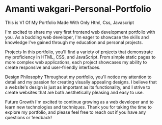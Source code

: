 # Amanti wakgari-Personal-Portfolio
This is V1 Of My Portfolio Made With Only Html, Css, Javascript

I'm excited to share my very first frontend web development portfolio with you. As a budding web developer, I'm eager to showcase the skills and knowledge I've gained through my education and personal projects.

Projects
In this portfolio, you'll find a variety of projects that demonstrate my proficiency in HTML, CSS, and JavaScript. From simple static pages to more complex web applications, each project showcases my ability to create responsive and user-friendly interfaces.

Design Philosophy
Throughout my portfolio, you'll notice my attention to detail and my passion for creating visually appealing designs. I believe that a website's design is just as important as its functionality, and I strive to create websites that are both aesthetically pleasing and easy to use.

Future Growth
I'm excited to continue growing as a web developer and to learn new technologies and techniques. Thank you for taking the time to explore my portfolio, and please feel free to reach out if you have any questions or feedback!
